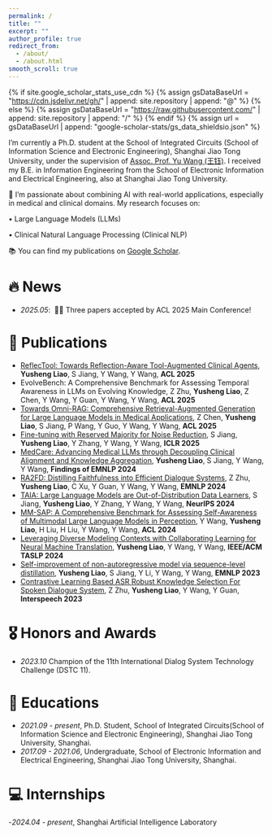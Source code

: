 ```yaml
---
permalink: /
title: ""
excerpt: ""
author_profile: true
redirect_from: 
  - /about/
  - /about.html
smooth_scroll: true
---
```


{% if site.google_scholar_stats_use_cdn %}
{% assign gsDataBaseUrl = "https://cdn.jsdelivr.net/gh/" | append: site.repository | append: "@" %}
{% else %}
{% assign gsDataBaseUrl = "https://raw.githubusercontent.com/" | append: site.repository | append: "/" %}
{% endif %}
{% assign url = gsDataBaseUrl | append: "google-scholar-stats/gs_data_shieldsio.json" %}

<span class='anchor' id='about-me'></span>

I’m currently a Ph.D. student at the School of Integrated Circuits (School of Information Science and Electronic Engineering), Shanghai Jiao Tong University, under the supervision of <a href="https://yuwangsjtu.github.io/" target="_blank">Assoc. Prof. Yu Wang (王钰)</a>. I received my B.E. in Information Engineering from the School of Electronic Information and Electrical Engineering, also at Shanghai Jiao Tong University.

🔬 I’m passionate about combining AI with real-world applications, especially in medical and clinical domains. My research focuses on:

•	Large Language Models (LLMs)

•	Clinical Natural Language Processing (Clinical NLP)

📚 You can find my publications on <a href="https://scholar.google.com/citations?user=ErjimggAAAAJ&hl=en&oi=ao" target="_blank">Google Scholar</a>.

<span id='-news'></span>
# 🔥 News
- *2025.05*: &nbsp;🎉🎉 Three papers accepted by ACL 2025 Main Conference!

<span id='-publications'></span>
# 📝 Publications 
- [ReflecTool: Towards Reflection-Aware Tool-Augmented Clinical Agents](https://arxiv.org/pdf/2410.17657), **Yusheng Liao**, S Jiang, Y Wang, Y Wang, **ACL 2025**
- EvolveBench: A Comprehensive Benchmark for Assessing Temporal Awareness in LLMs on Evolving Knowledge, Z Zhu, **Yusheng Liao**, Z Chen, Y Wang, Y Guan, Y Wang, Y Wang, **ACL 2025**
- [Towards Omni-RAG: Comprehensive Retrieval-Augmented Generation for Large Language Models in Medical Applications](https://arxiv.org/pdf/2501.02460), Z Chen, **Yusheng Liao**, S Jiang, P Wang, Y Guo, Y Wang, Y Wang, **ACL 2025**
- [Fine-tuning with Reserved Majority for Noise Reduction](https://openreview.net/pdf?id=ZV7CLf0RHK), S Jiang, **Yusheng Liao**, Y Zhang, Y Wang, Y Wang, **ICLR 2025**
- [MedCare: Advancing Medical LLMs through Decoupling Clinical Alignment and Knowledge Aggregation](https://aclanthology.org/2024.findings-emnlp.619/), **Yusheng Liao**, S Jiang, Y Wang, Y Wang, **Findings of EMNLP 2024**
- [RA2FD: Distilling Faithfulness into Efficient Dialogue Systems](https://aclanthology.org/2024.emnlp-main.685/), Z Zhu, **Yusheng Liao**, C Xu, Y Guan, Y Wang, Y Wang, **EMNLP 2024**
- [TAIA: Large Language Models are Out-of-Distribution Data Learners](https://openreview.net/pdf?id=XxSME6GE1G), S Jiang, **Yusheng Liao**, Y Zhang, Y Wang, Y Wang, **NeurIPS 2024**
- [MM-SAP: A Comprehensive Benchmark for Assessing Self-Awareness of Multimodal Large Language Models in Perception](https://aclanthology.org/2024.acl-long.498/), Y Wang, **Yusheng Liao**, H Liu, H Liu, Y Wang, Y Wang, **ACL 2024**
- [Leveraging Diverse Modeling Contexts with Collaborating Learning for Neural Machine Translation](https://ieeexplore.ieee.org/abstract/document/10476658), **Yusheng Liao**, Y Wang, Y Wang, **IEEE/ACM TASLP 2024**
- [Self-improvement of non-autoregressive model via sequence-level distillation](https://aclanthology.org/2023.emnlp-main.878.pdf), **Yusheng Liao**, S Jiang, Y Li, Y Wang, Y Wang, **EMNLP 2023**
- [Contrastive Learning Based ASR Robust Knowledge Selection For Spoken Dialogue System](https://www.isca-archive.org/interspeech_2023/zhu23e_interspeech.pdf), Z Zhu, **Yusheng Liao**, Y Wang, Y Guan, **Interspeech 2023**

<span id='-honors-and-awards'></span>
# 🎖 Honors and Awards
- *2023.10* Champion of the 11th International Dialog System Technology Challenge (DSTC 11). 

<span id='-educations'></span>
# 📖 Educations
- *2021.09 - present*, Ph.D. Student, School of Integrated Circuits(School of Information Science and Electronic Engineering), Shanghai Jiao Tong University, Shanghai.
- *2017.09 - 2021.06*, Undergraduate, School of Electronic Information and Electrical Engineering, Shanghai Jiao Tong University, Shanghai.

<span id='-internships'></span>
# 💻 Internships
-*2024.04 - present*, Shanghai Artificial Intelligence Laboratory


